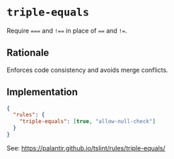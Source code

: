 # `triple-equals`

Require `===` and `!==` in place of `==` and `!=`.

## Rationale

Enforces code consistency and avoids merge conflicts.

## Implementation

```json
{
  "rules": {
    "triple-equals": [true, "allow-null-check"]
  }
}
```

See: https://palantir.github.io/tslint/rules/triple-equals/

